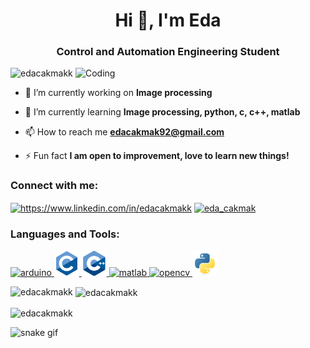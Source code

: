 
<h1 align="center">Hi 👋, I'm Eda</h1>
<h3 align="center">Control and Automation Engineering Student</h3>
<img align="right" alt="Coding" width="400" src="https://i.pinimg.com/originals/3e/d1/1f/3ed11f403c894081c736de5ef48e399e.gif">

<p align="left"> <img src="https://komarev.com/ghpvc/?username=edacakmakk&label=Profile%20views&color=0e75b6&style=flat" alt="edacakmakk" /> </p>

- 🔭 I’m currently working on **Image processing**

- 🌱 I’m currently learning **Image processing, python, c, c++, matlab**

- 📫 How to reach me **edacakmak92@gmail.com**

- ⚡ Fun fact **I am open to improvement, love to learn new things!**

<h3 align="left">Connect with me:</h3>
<p align="left">
<a href="https://www.linkedin.com/in/edacakmakk" target="blank"><img align="center" src="https://raw.githubusercontent.com/rahuldkjain/github-profile-readme-generator/master/src/images/icons/Social/linked-in-alt.svg" alt="https://www.linkedin.com/in/edacakmakk" height="30" width="40" /></a>
<a href="https://www.hackerrank.com/eda_cakmak" target="blank"><img align="center" src="https://raw.githubusercontent.com/rahuldkjain/github-profile-readme-generator/master/src/images/icons/Social/hackerrank.svg" alt="eda_cakmak" height="30" width="40" /></a>
</p>

<h3 align="left">Languages and Tools:</h3>
<p align="left"> <a href="https://www.arduino.cc/" target="_blank" rel="noreferrer"> <img src="https://cdn.worldvectorlogo.com/logos/arduino-1.svg" alt="arduino" width="40" height="40"/> </a> <a href="https://www.cprogramming.com/" target="_blank" rel="noreferrer"> <img src="https://raw.githubusercontent.com/devicons/devicon/master/icons/c/c-original.svg" alt="c" width="40" height="40"/> </a> <a href="https://www.w3schools.com/cpp/" target="_blank" rel="noreferrer"> <img src="https://raw.githubusercontent.com/devicons/devicon/master/icons/cplusplus/cplusplus-original.svg" alt="cplusplus" width="40" height="40"/> </a> <a href="https://www.mathworks.com/" target="_blank" rel="noreferrer"> <img src="https://upload.wikimedia.org/wikipedia/commons/2/21/Matlab_Logo.png" alt="matlab" width="40" height="40"/> </a> <a href="https://opencv.org/" target="_blank" rel="noreferrer"> <img src="https://www.vectorlogo.zone/logos/opencv/opencv-icon.svg" alt="opencv" width="40" height="40"/> </a> <a href="https://www.python.org" target="_blank" rel="noreferrer"> <img src="https://raw.githubusercontent.com/devicons/devicon/master/icons/python/python-original.svg" alt="python" width="40" height="40"/> </a> </p>

<p><img align="left" src="https://github-readme-stats.vercel.app/api/top-langs?username=edacakmakk&show_icons=true&locale=en&layout=compact" alt="edacakmakk" /></p>

<p>&nbsp;<img align="center" src="https://github-readme-stats.vercel.app/api?username=edacakmakk&show_icons=true&locale=en" alt="edacakmakk" /></p>

<p><img align="center" src="https://github-readme-streak-stats.herokuapp.com/?user=edacakmakk&" alt="edacakmakk" /></p>

![snake gif](https://github.com/edacakmakk/edacakmakk/blob/output/github-contribution-grid-snake.gif)
